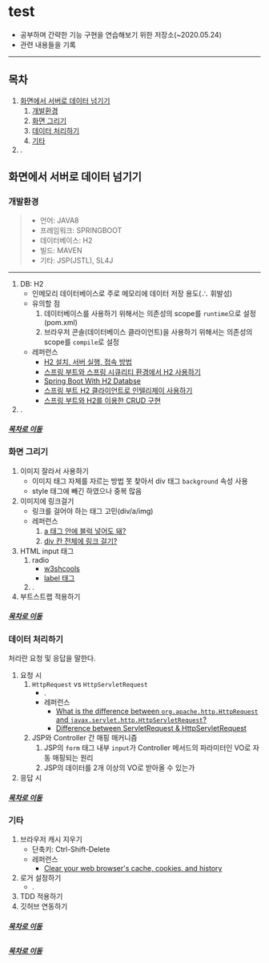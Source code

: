 test
=====
* 공부하며 간략한 기능 구현을 연습해보기 위한 저장소(~2020.05.24)
* 관련 내용들을 기록
- - -
## 목차
1. [화면에서 서버로 데이터 넘기기](#화면에서-서버로-데이터-넘기기)
	1. [개발환경](#개발환경)
	2. [화면 그리기](#화면-그리기)
	3. [데이터 처리하기](#데이터-처리하기)
	4. [기타](#기타)
2. .

## 화면에서 서버로 데이터 넘기기
### 개발환경
> * 언어: JAVA8
> * 프레임워크: SPRINGBOOT
> * 데이터베이스: H2
> * 빌드: MAVEN
> * 기타: JSP(JSTL), SL4J

- - -

1. DB: H2
	* 인메모리 데이터베이스로 주로 메모리에 데이터 저장 용도(∴ 휘발성)
	* 유의할 점
		1. 데이터베이스를 사용하기 위해서는 의존성의 scope를 `runtime`으로 설정(pom.xml)
		2. 브라우저 콘솔(데이터베이스 클라이언트)을 사용하기 위해서는 의존성의 scope를 `compile`로 설정
	* 레퍼런스
		* [H2 설치, 서버 실행, 접속 방법](https://atoz-develop.tistory.com/entry/H2-Database-%EC%84%A4%EC%B9%98-%EC%84%9C%EB%B2%84-%EC%8B%A4%ED%96%89-%EC%A0%91%EC%86%8D-%EB%B0%A9%EB%B2%95)
		* [스프링 부트와 스프링 시큐리티 환경에서 H2 사용하기](https://lahuman.jabsiri.co.kr/128)
		* [Spring Boot With H2 Databse](https://www.baeldung.com/spring-boot-h2-database)
		* [스프링 부트 H2 클라이언트로 인텔리제이 사용하기](https://jojoldu.tistory.com/234)
		* [스프링 부트와 H2를 이용한 CRUD 구현](https://augustines.tistory.com/177)
2. .

##### [목차로 이동](#목차)

### 화면 그리기
1. 이미지 잘라서 사용하기
	* 이미지 태그 자체를 자르는 방법 못 찾아서 div 태그 `background` 속성 사용
	* style 태그에 빼긴 하였으나 중복 많음
2. 이미지에 링크걸기
	* 링크를 걸어야 하는 태그 고민(div/a/img)
	* 레퍼런스
		1. [a 태그 안에 블럭 넣어도 돼?](https://asource.tistory.com/19)
		2. [div 칸 전체에 링크 걸기?](https://xe1.xpressengine.com/qna/22777673)
3. HTML input 태그
	1. radio
		* [w3shcools](https://www.w3schools.com/tags/att_input_type_radio.asp)
		* [label 태그](https://www.codingfactory.net/11008)
	2. .
4. 부트스트랩 적용하기

##### [목차로 이동](#목차)

### 데이터 처리하기
처리란 요청 및 응답을 말한다.

1. 요청 시
	1. `HttpRequest` vs `HttpServletRequest`
		* .
		* 레퍼런스
			* [What is the difference between `org.apache.http.HttpRequest` and `javax.servlet.http.HttpServletRequest`?](https://stackoverflow.com/questions/26190641/what-is-the-difference-between-org-apache-http-httprequest-and-javax-servlet-htt)
			* [Difference between ServletRequest & HttpServletRequest](https://coderanch.com/t/621449/java/Difference-ServletRequest-HttpServletRequest)
	2. JSP와 Controller 간 매핑 매커니즘
		1. JSP의 `form` 태그 내부 `input`가 Controller 메서드의 파라미터인 VO로 자동 매핑되는 원리
		2. JSP의 데이터를 2개 이상의 VO로 받아올 수 있는가
2. 응답 시


##### [목차로 이동](#목차)

### 기타
1. 브라우저 캐시 지우기
	* 단축키: Ctrl-Shift-Delete
	* 레퍼런스
		* [Clear your web browser's cache, cookies, and history](https://kb.iu.edu/d/ahic)
2. 로거 설정하기
	* .
3. TDD 적용하기
4. 깃허브 연동하기

##### [목차로 이동](#목차)

##


##### [목차로 이동](#목차)